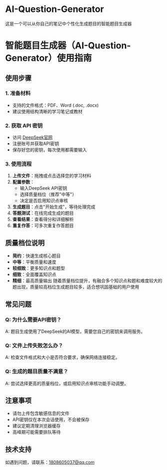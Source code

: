 # AI-Question-Generator
这是一个可以从你自己的笔记中个性化生成题目的智能题目生成器
# 智能题目生成器（AI-Question-Generator）使用指南

## 使用步骤

### 1. 准备材料
- 支持的文件格式：PDF、Word (.doc, .docx)
- 建议使用结构清晰的学习笔记或教材

### 2. 获取 API 密钥
- 访问 [DeepSeek官网](https://platform.deepseek.com/)
- 注册账号并获取API密钥
- 保存好您的密钥，每次使用都需要输入

### 3. 使用流程
1. **上传文件**：拖拽或点击选择您的学习材料
2. **配置参数**：
   - 输入DeepSeek API密钥
   - 选择质量档位（推荐"中等"）
   - 决定是否启用知识点审核
3. **生成题目**：点击"开始生成"，等待处理完成
4. **答题测试**：在线完成生成的题目
5. **查看结果**：查看得分和详细解析
6. **重复作答**：可多次重复作答题目

## 质量档位说明
- **简约**：快速生成核心题目
- **中等**：平衡质量和速度
- **较细致**：更多知识点和题型
- **细致**：全面覆盖知识点
- **精细**：最高质量输出
随着质量档位提升，有融合多个知识点和题和难度较大的题出现，质量较高档位生成题目较多，适合想巩固基础的用户使用

## 常见问题

### Q: 为什么需要API密钥？
A: 题目生成使用了DeepSeek的AI模型，需要您自己的密钥来调用服务。

### Q: 文件上传失败怎么办？
A: 检查文件格式和大小是否符合要求，确保网络连接稳定。

### Q: 生成的题目质量不满意？
A: 尝试选择更高的质量档位，或启用知识点审核功能手动调整。


## 注意事项
- 请勿上传包含敏感信息的文件
- API密钥仅在本次会话使用，不会被保存
- 建议定期清理浏览器缓存
- 高峰期可能需要排队等待

## 技术支持
如遇到问题，请联系：1808605037@qq.com
